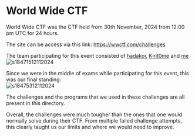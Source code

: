 # World Wide CTF
World Wide CTF was the CTF held from 30th November, 2024 from 12:00 pm UTC for 24 hours.

The site can be access via this link: <a href="https://wwctf.com/challenges/">https://wwctf.com/challenges</a>

The team participating for this event consisted of <a href="https://github.com/hadakoi">hadakoi</a>, <a href="https://github.com/Kirit0me">Kirit0me</a> and <a href="https://github.com/Roonil03">me</a><br>
![s18471512112024](https://a.okmd.dev/md/675990de4347f.png)

Since we were in the middle of exams while participating for this event, this was our final standing:<br>
![s18475312112024](https://a.okmd.dev/md/675991033de50.png)

The challenges and the programs that we used in these challenges are all present in this directory.

Overall, the challenges were much tougher than the ones that one would normally solve during their CTF. From multiple failed challenge attempts, this clearly taught us our limits and where we would need to improve.